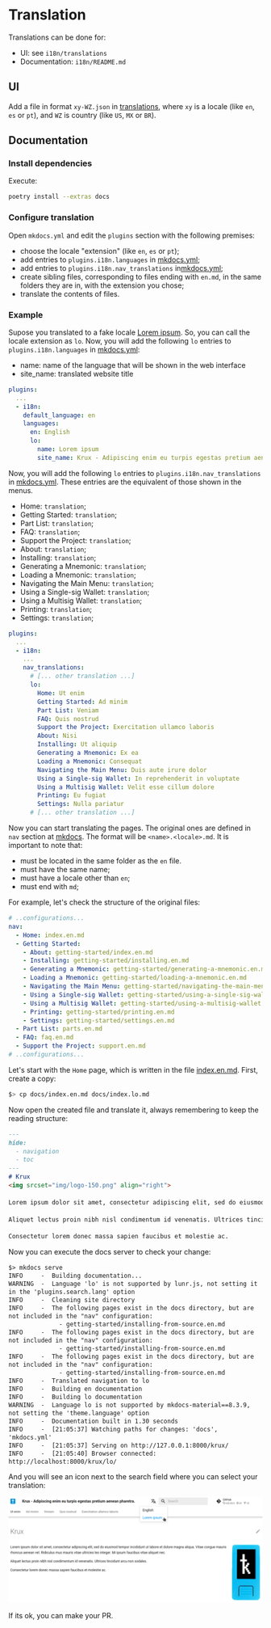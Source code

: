 # Translation

Translations can be done for:

- UI: see `i18n/translations`
- Documentation: `i18n/README.md`

## UI

Add a file in format `xy-WZ.json` in [translations](./translations), where `xy` is a locale (like `en`, `es` or `pt`), and `WZ` is country (like `US`, `MX` or `BR`).

## Documentation

### Install dependencies

Execute:

```bash
poetry install --extras docs
```

### Configure translation

Open `mkdocs.yml` and edit the `plugins` section with the following premises:

- choose the locale "extension" (like `en`, `es` or `pt`);
- add entries to `plugins.i18n.languages` in [mkdocs.yml](../mkdocs.yml);
- add entries to `plugins.i18n.nav_translations` in[mkdocs.yml](../mkdocs.yml);
- create sibling files, corresponding to files ending with `en.md`, in the same folders they are in, with the extension you chose;
- translate the contents of files.

### Example

Supose you translated to a fake locale [Lorem ipsum](https://pt.wikipedia.org/wiki/Lorem_ipsum). So, you can call the locale extension as `lo`. Now, you will add the following `lo` entries to `plugins.i18n.languages` in [mkdocs.yml](../mkdocs.yml):

- name: name of the language that will be shown in the web interface
- site_name: translated website title

```yaml
plugins:
  ...
  - i18n:
    default_language: en
    languages:
      en: English
      lo:
        name: Lorem ipsum
        site_name: Krux - Adipiscing enim eu turpis egestas pretium aenean pharetra.
```

Now, you will add the following `lo` entries to `plugins.i18n.nav_translations` in [mkdocs.yml](../mkdocs.yml). These entries are the equivalent of those shown in the menus.

- Home: `translation`;
- Getting Started: `translation`;
- Part List: `translation`;
- FAQ: `translation`;
- Support the Project: `translation`;
- About: `translation`;
- Installing: `translation`;
- Generating a Mnemonic: `translation`;
- Loading a Mnemonic: `translation`;
- Navigating the Main Menu: `translation`;
- Using a Single-sig Wallet: `translation`;
- Using a Multisig Wallet: `translation`; 
- Printing: `translation`;
- Settings: `translation`;

```yaml
plugins:
  ...
  - i18n:
    ...
    nav_translations:
      # [... other translation ...]
      lo:
        Home: Ut enim
        Getting Started: Ad minim
        Part List: Veniam
        FAQ: Quis nostrud 
        Support the Project: Exercitation ullamco laboris
        About: Nisi
        Installing: Ut aliquip 
        Generating a Mnemonic: Ex ea
        Loading a Mnemonic: Consequat
        Navigating the Main Menu: Duis aute irure dolor
        Using a Single-sig Wallet: In reprehenderit in voluptate
        Using a Multisig Wallet: Velit esse cillum dolore 
        Printing: Eu fugiat
        Settings: Nulla pariatur
      # [... other translation ...]
```

Now you can start translating the pages. The original ones are defined in `nav` section at [mkdocs](../mkdocs.yml). The format will be `<name>.<locale>.md`. It is important to note that:

- must be located in the same folder as the `en` file.
- must have the same name;
- must have a locale other than `en`;
- must end with `md`;

For example, let's check the structure of the original files:

```yaml
# ..configurations...
nav:
  - Home: index.en.md
  - Getting Started:
    - About: getting-started/index.en.md
    - Installing: getting-started/installing.en.md
    - Generating a Mnemonic: getting-started/generating-a-mnemonic.en.md
    - Loading a Mnemonic: getting-started/loading-a-mnemonic.en.md
    - Navigating the Main Menu: getting-started/navigating-the-main-menu.en.md
    - Using a Single-sig Wallet: getting-started/using-a-single-sig-wallet.en.md
    - Using a Multisig Wallet: getting-started/using-a-multisig-wallet.en.md
    - Printing: getting-started/printing.en.md
    - Settings: getting-started/settings.en.md
  - Part List: parts.en.md
  - FAQ: faq.en.md
  - Support the Project: support.en.md
# ..configurations...
```

Let's start with the `Home` page, which is written in the file [index.en.md](index.en.md). First, create a copy:

```bash
$> cp docs/index.en.md docs/index.lo.md
```

Now open the created file and translate it, always remembering to keep the reading structure:

```markdown
---
hide:
  - navigation
  - toc
---
# Krux
<img srcset="img/logo-150.png" align="right">

Lorem ipsum dolor sit amet, consectetur adipiscing elit, sed do eiusmod tempor incididunt ut labore et dolore magna aliqua. Vitae congue mauris rhoncus aenean vel. Ridiculus mus mauris vitae ultricies leo integer. Mi ipsum faucibus vitae aliquet nec.

Aliquet lectus proin nibh nisl condimentum id venenatis. Ultrices tincidunt arcu non sodales. 

Consectetur lorem donec massa sapien faucibus et molestie ac.
```

Now you can execute the docs server to check your change:

```bash-
$> mkdocs serve
INFO     -  Building documentation...
WARNING  -  Language 'lo' is not supported by lunr.js, not setting it in the 'plugins.search.lang' option
INFO     -  Cleaning site directory
INFO     -  The following pages exist in the docs directory, but are not included in the "nav" configuration:
              - getting-started/installing-from-source.en.md
INFO     -  The following pages exist in the docs directory, but are not included in the "nav" configuration:
              - getting-started/installing-from-source.en.md
INFO     -  The following pages exist in the docs directory, but are not included in the "nav" configuration:
              - getting-started/installing-from-source.en.md
INFO     -  Translated navigation to lo
INFO     -  Building en documentation
INFO     -  Building lo documentation
WARNING  -  Language lo is not supported by mkdocs-material==8.3.9, not setting the 'theme.language' option
INFO     -  Documentation built in 1.30 seconds
INFO     -  [21:05:37] Watching paths for changes: 'docs', 'mkdocs.yml'
INFO     -  [21:05:37] Serving on http://127.0.0.1:8000/krux/
INFO     -  [21:05:40] Browser connected: http://localhost:8000/krux/lo/
```

And you will see an icon next to the search field where you can select your translation:

<p align="center">
<img title="Lorem Ipsum" src="../docs/img/translation-lorem-ipsum.png">
</p>

If its ok, you can make your PR.